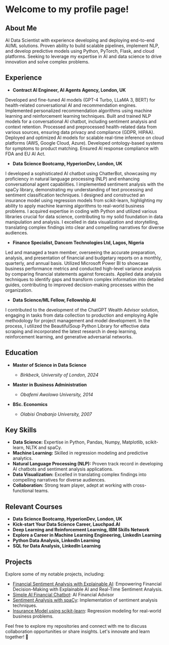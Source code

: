 # Welcome to my profile page!

## About Me

AI Data Scientist with experience developing and deploying end-to-end AI/ML solutions. Proven ability to build scalable pipelines, implement NLP, and develop predictive models using Python, PyTorch, Flask, and cloud platforms. Seeking to leverage my expertise in AI and data science to drive innovation and solve complex problems.

## Experience
- **Contract AI Engineer, AI Agents Agency, London, UK**

Developed and fine-tuned AI models (GPT-4 Turbo, LLaMA 3, BERT) for health-related conversational AI and recommendation engines. Implemented personalized recommendation algorithms using machine learning and reinforcement learning techniques. Built and trained NLP models for a conversational AI chatbot, including sentiment analysis and context retention. Processed and preprocessed health-related data from various sources, ensuring data privacy and compliance (GDPR, HIPAA). Deployed and optimized AI models for scalable real-time inference on cloud platforms (AWS, Google Cloud, Azure). Developed ontology-based systems for symptoms to product matching. Ensured AI response compliance with FDA and EU AI Act.

- **Data Science Bootcamp, HyperionDev, London, UK**

I developed a sophisticated AI chatbot using ChatterBot, showcasing my proficiency in natural language processing (NLP) and enhancing conversational agent capabilities. I implemented sentiment analysis with the spaCy library, demonstrating my understanding of text processing and sentiment classification techniques. I designed and constructed an insurance model using regression models from scikit-learn, highlighting my ability to apply machine learning algorithms to real-world business problems. I acquired expertise in coding with Python and utilized various libraries crucial for data science, contributing to my solid foundation in data manipulation and analysis. I excelled in data visualization and storytelling, translating complex findings into clear and compelling narratives for diverse audiences.

- **Finance Specialist, Dancom Technologies Ltd, Lagos, Nigeria**

Led and managed a team member, overseeing the accurate preparation, analysis, and presentation of financial and budgetary reports on a monthly, quarterly, and annual basis.
Utilized Microsoft Power BI to showcase business performance metrics and conducted high-level variance analysis by comparing financial statements against forecasts.
Applied data analysis techniques to identify gaps and transform complex information into detailed guides, contributing to improved decision-making processes within the organization.

- **Data Science/ML Fellow, Fellowship.AI**

I contributed to the development of the ChatGPT Wealth Advisor solution, engaging in tasks from data collection to production and employing Agile methodology for project management and model development. In the process, I utilized the BeautifulSoup Python Library for effective data scraping and incorporated the latest research in deep learning, reinforcement learning, and generative adversarial networks.

## Education

- **Master of Science in Data Science**
  - *Birkbeck, University of London, 2024*

- **Master in Business Administration**
  - *Obafemi Awolowo University, 2014*
    
- **BSc. Economics**
  - *Olabisi Onabanjo University, 2007*

## Key Skills

- **Data Science:** Expertise in Python, Pandas, Numpy, Matplotlib, scikit-learn, NLTK and spaCy.
- **Machine Learning:** Skilled in regression modeling and predictive analytics.
- **Natural Language Processing (NLP):** Proven track record in developing AI chatbots and sentiment analysis applications.
- **Data Visualization:** Excelled in translating complex findings into compelling narratives for diverse audiences.
- **Collaboration:** Strong team player, adept at working with cross-functional teams.

## Relevant Courses

- **Data Science Bootcamp, HyperionDev, London, UK**
- **Kick-start Your Data Science Career, Lauchpad.AI**
- **Deep Learning and Reinforcement Learning, IBM Skills Network**
- **Explore a Career in Machine Learning Engineering, LinkedIn Learning**
- **Python Data Analysis, LinkedIn Learning**
- **SQL for Data Analysis, LinkedIn Learning**

## Projects

Explore some of my notable projects, including:

- [Financial Sentiment Analysis with Explainable AI](https://github.com/ademicho123/financial_sentiment_analysis): Empowering Financial Decision-Making with Explainable AI and Real-Time Sentiment Analysis.
- [Simple AI Financial Chatbot](https://github.com/ademicho123/Simple-AI-Financial-Chatbot): AI Financial Advisor
- [Sentiment Analysis with spaCy](https://github.com/ademicho123/finalCapstone): Implementation of sentiment analysis techniques.
- [Insurance Model using scikit-learn](https://github.com/ademicho123/Insurance-Predictive-Model): Regression modeling for real-world business problems.

Feel free to explore my repositories and connect with me to discuss collaboration opportunities or share insights. Let's innovate and learn together! 🚀
